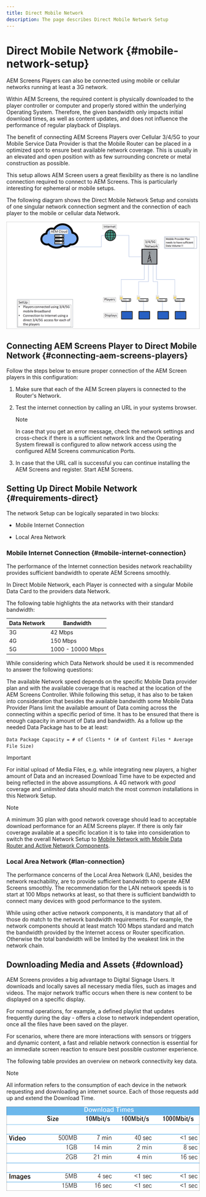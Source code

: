 ```yaml
---
title: Direct Mobile Network
description: The page describes Direct Mobile Network Setup
---
```


# Direct Mobile Network {#mobile-network-setup}

AEM Screens Players can also be connected using mobile or cellular networks running at least a 3G network.

Within AEM Screens, the required content is physically downloaded to the player controller or computer and properly stored within the underlying Operating System. Therefore, the given bandwidth only impacts initial download times, as well as content updates, and does not influence the performance of regular playback of Displays.

The benefit of connecting AEM Screens Players over Cellular 3/4/5G to your Mobile Service Data Provider is that the Mobile Router can be placed in a optimized spot to ensure best available network coverage. This is usually in an elevated and open position with as few surrounding concrete or metal construction as possible.

This setup allows AEM Screen users a great flexibility as there is no landline connection required to connect to AEM Screens. This is particularly interesting for ephemeral or mobile setups.

The following diagram shows the Direct Mobile Network Setup and consists of one singular network connection segment and the connection of each player to the mobile or cellular data Network.

![](/help/using/assets/direct-mobile-1.png)

## Connecting AEM Screens Player to Direct Mobile Network {#connecting-aem-screens-players}

Follow the steps below to ensure proper connection of the AEM Screen players in this configuration:

1. Make sure that each of the AEM Screen players is connected to the Router's Network.

1. Test the internet connection by calling an URL in your systems browser.

   >[!NOTE]
   >In case that you get an error message, check the network settings and cross-check if there is a sufficient network link and the Operating System firewall is configured to allow network access using the configured AEM Screens communication Ports.

1. In case that the URL call is successful you can continue installing the AEM Screens and register. Start AEM Screens.

## Setting Up Direct Mobile Network {#requirements-direct}

The network Setup can be logically separated in two blocks:

* Mobile Internet Connection

* Local Area Network

### Mobile Internet Connection {#mobile-internet-connection}

The performance of the Internet connection besides network reachability provides sufficient bandwidth to operate AEM Screens smoothly. 

In Direct Mobile Network, each Player is connected with a singular Mobile Data Card to the providers data Network.

The following table highlights the ata networks with their standard bandwidth:

|Data Network|Bandwidth|
|--- |--- |
|3G|42 Mbps|
|4G|150 Mbps|
|5G|1000 - 10000 Mbps|

While considering which Data Network should be used it is recommended to answer the following questions:

The available Network speed depends on the specific Mobile Data provider plan and with the available coverage that is reached at the location of the AEM Screens Controller.
While following this setup, it has also to be taken into consideration that besides the available bandwidth some Mobile Data Provider Plans limit the available amount of Data coming across the connecting within a specific period of time. It has to be ensured that there is enough capacity in amount of Data and bandwidth.
As a follow up the needed Data Package has to be at least:

`Data Package Capacity = # of Clients * (# of Content Files * Average File Size)`


>[!IMPORTANT]
>For initial upload of Media Files, e.g. while integrating new players, a higher amount of Data and an increased Download Time have to be expected and being reflected in the above assumptions. A 4G network with *good* coverage and *unlimited* data should match the most common installations in this Network Setup.

>[!NOTE]
>A minimum 3G plan with good network coverage should lead to acceptable download performance for an AEM Screens player. If there is only fair coverage available at a specific location it is to take into consideration to switch the overall Network Setup to [Mobile Network with Mobile Data Router and Active Network Components](/help/using/mobile-network-router.md).


### Local Area Network {#lan-connection}

The performance concerns of the Local Area Network (LAN), besides the network reachability, are to provide sufficient bandwidth to operate AEM Screens smoothly. The recommendation for the LAN network speeds is to start at 100 Mbps networks at least, so that there is sufficient bandwidth to connect many devices with good performance to the system. 

While using other active network components, it is mandatory that all of those do match to the network bandwidth requirements. For example, the network components should at least match 100 Mbps standard and match the bandwidth provided by the Internet access or Router specification. Otherwise the total bandwidth will be limited by the weakest link in the network chain.

## Downloading Media and Assets {#download}

AEM Screens provides a big advantage to Digital Signage Users. It downloads and locally saves all necessary media files, such as images and videos. The major network traffic occurs when there is new content to be displayed on a specific display.

For normal operations, for example, a defined playlist that updates frequently during the day - offers a close to network independent operation, once all the files have been saved on the player.

For scenarios, where there are more interactions with sensors or triggers and dynamic content, a fast and reliable network connection is essential for an immediate screen reaction to ensure best possible customer experience.

The following table provides an overview on network connectivity key data.

>[!NOTE]
>
>All information refers to the consumption of each device in the network requesting and downloading an internet source. Each of those requests add up and extend the Download Time.

![](/help/using/assets/download-times-mobile.png)



